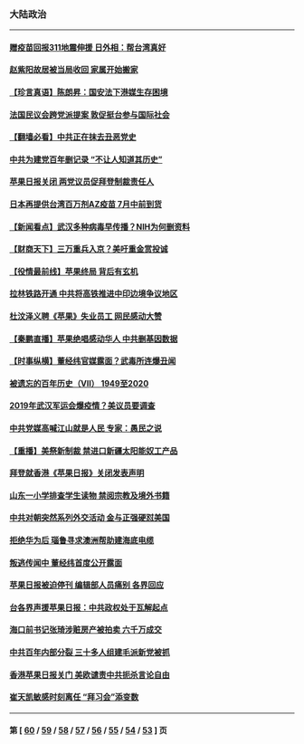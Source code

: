 ### 大陆政治
---
#### [赠疫苗回报311地震伸援 日外相：帮台湾真好](../../pages/ncid277/n13046765.md) 
#### [赵紫阳故居被当局收回 家属开始搬家](../../pages/ncid277/n13046540.md) 
#### [【珍言真语】陈朗昇：国安法下港媒生存困境](../../pages/ncid277/n13044183.md) 
#### [法国民议会跨党派提案 敦促挺台参与国际社会](../../pages/ncid277/n13046246.md) 
#### [【翻墙必看】中共正在抹去丑恶党史](../../pages/ncid277/n13046458.md) 
#### [中共为建党百年删记录 “不让人知道其历史”](../../pages/ncid277/n13046141.md) 
#### [苹果日报关闭 两党议员促拜登制裁责任人](../../pages/ncid277/n13046111.md) 
#### [日本再提供台湾百万剂AZ疫苗 7月中前到货](../../pages/ncid277/n13046148.md) 
#### [【新闻看点】武汉多种病毒早传播？NIH为何删资料](../../pages/ncid277/n13045778.md) 
#### [【财商天下】三万重兵入京？美吁重金赏投诚](../../pages/ncid277/n13045139.md) 
#### [【役情最前线】苹果终局 背后有玄机](../../pages/ncid277/n13045798.md) 
#### [拉林铁路开通 中共将高铁推进中印边境争议地区](../../pages/ncid277/n13045737.md) 
#### [杜汶泽义聘《苹果》失业员工 网民感动大赞](../../pages/ncid277/n13045511.md) 
#### [【秦鹏直播】苹果绝唱感动华人 中共删基因数据](../../pages/ncid277/n13045812.md) 
#### [【时事纵横】董经纬官媒露面？武毒所连爆丑闻](../../pages/ncid277/n13045773.md) 
#### [被遗忘的百年历史（VII） 1949至2020](../../pages/ncid277/n13001762.md) 
#### [2019年武汉军运会爆疫情？美议员要调查](../../pages/ncid277/n13045539.md) 
#### [中共党媒高喊江山就是人民 专家：愚民之说](../../pages/ncid277/n13045460.md) 
#### [【重播】美祭新制裁 禁进口新疆太阳能奴工产品](../../pages/ncid277/n13045613.md) 
#### [拜登就香港《苹果日报》关闭发表声明](../../pages/ncid277/n13045469.md) 
#### [山东一小学排查学生读物 禁阅宗教及境外书籍](../../pages/ncid277/n13045489.md) 
#### [中共对朝突然系列外交活动 金与正强硬怼美国](../../pages/ncid277/n13045363.md) 
#### [拒绝华为后 瑙鲁寻求澳洲帮助建海底电缆](../../pages/ncid277/n13045290.md) 
#### [叛逃传闻中 董经纬首度公开露面](../../pages/ncid277/n13045257.md) 
#### [苹果日报被迫停刊 编辑部人员痛别 各界回应](../../pages/ncid277/n13045075.md) 
#### [台各界声援苹果日报：中共政权处于瓦解起点](../../pages/ncid277/n13044176.md) 
#### [海口前书记张琦涉赃房产被拍卖 六千万成交](../../pages/ncid277/n13044475.md) 
#### [中共百年内部分裂 三十多人组建毛派新党被抓](../../pages/ncid277/n13044023.md) 
#### [香港苹果日报关门 美欧谴责中共扼杀言论自由](../../pages/ncid277/n13043528.md) 
#### [崔天凯敏感时刻离任 “拜习会”添变数](../../pages/ncid277/n13043613.md) 

---
#### 第 [ [60](./60.md) / [59](./59.md) / [58](./58.md) / [57](./57.md) / [56](./56.md) / [55](./55.md) / [54](./54.md) / [53](./53.md) ] 页
